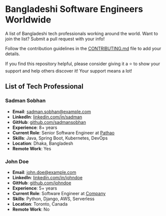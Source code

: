 # Bangladeshi Software Engineers Worldwide

A list of Bangladeshi tech professionals working around the world. Want to join the list? Submit a pull request with your info!

Follow the contribution guidelines in the [CONTRIBUTING.md](CONTRIBUTING.md) file to add your details.

If you find this repository helpful, please consider giving it a ⭐ to show your support and help others discover it! Your support means a lot!

## List of Tech Professional

### Sadman Sobhan
- **Email**: sadman.sobhan@example.com
- **LinkedIn**: [linkedin.com/in/sadman](https://www.linkedin.com/in/sadman)
- **GitHub**: [github.com/sadmansobhan](https://github.com/imran110219)
- **Experience**: 8+ years
- **Current Role**: Senior Software Engineer at [Pathao](https://pathao.com)
- **Skills**: Java, Spring Boot, Kubernetes, DevOps
- **Location**: Dhaka, Bangladesh
- **Remote Work**: Yes

### John Doe
- **Email**: john.doe@example.com
- **LinkedIn**: [linkedin.com/in/johndoe](https://www.linkedin.com/in/johndoe)
- **GitHub**: [github.com/johndoe](https://github.com/johndoe)
- **Experience**: 5+ years
- **Current Role**: Software Engineer at [Company](https://company.com)
- **Skills**: Python, Django, AWS, Serverless
- **Location**: Toronto, Canada
- **Remote Work**: No

